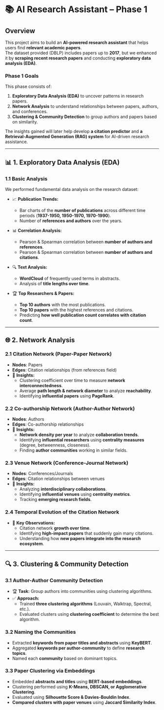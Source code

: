 # 📚 **AI Research Assistant – Phase 1**  

## **Overview**  
This project aims to build an **AI-powered research assistant** that helps users find **relevant academic papers**.  
The dataset provided (DBLP) includes papers up to **2017**, but we enhanced it by **scraping recent research papers** and conducting **exploratory data analysis (EDA)**.  

### **Phase 1 Goals**  
This phase consists of:  
1. **Exploratory Data Analysis (EDA)** to uncover patterns in research papers.  
2. **Network Analysis** to understand relationships between papers, authors, and conferences.  
3. **Clustering & Community Detection** to group authors and papers based on similarity.  

The insights gained will later help develop **a citation predictor** and **a Retrieval-Augmented Generation (RAG) system** for AI-driven research assistance.  

---

## **📊 1. Exploratory Data Analysis (EDA)**  
### **1.1 Basic Analysis**  
We performed fundamental data analysis on the research dataset:  

- 📈 **Publication Trends:**  
  - Bar charts of the **number of publications** across different time periods (**1937-1950, 1950-1970, 1970-1990**).  
  - Number of **references and authors** over the years.  

- 📊 **Correlation Analysis:**  
  - Pearson & Spearman correlation between **number of authors and references**.  
  - Pearson & Spearman correlation between **number of authors and citations**.  

- 🔍 **Text Analysis:**  
  - **WordCloud** of frequently used terms in abstracts.  
  - Analysis of **title lengths over time**.  

- 🏆 **Top Researchers & Papers:**  
  - **Top 10 authors** with the most publications.  
  - **Top 10 papers** with the highest references and citations.  
  - Predicting **how well publication count correlates with citation count**.  

---

## **🌐 2. Network Analysis**  
### **2.1 Citation Network (Paper-Paper Network)**  
- **Nodes**: Papers  
- **Edges**: Citation relationships (from references field)  
- 📌 **Insights:**  
  - Clustering coefficient over time to measure **network interconnectedness**.  
  - Average **path length & network diameter** to analyze **reachability**.  
  - Identifying **influential papers** using **PageRank**.  

### **2.2 Co-authorship Network (Author-Author Network)**  
- **Nodes**: Authors  
- **Edges**: Co-authorship relationships  
- 📌 **Insights:**  
  - **Network density per year** to analyze **collaboration trends**.  
  - Identifying **influential researchers** using **centrality measures** (degree, betweenness, closeness).  
  - Finding **author communities** working in similar fields.  

### **2.3 Venue Network (Conference-Journal Network)**  
- **Nodes**: Conferences/Journals  
- **Edges**: Citation relationships between venues  
- 📌 **Insights:**  
  - Analyzing **interdisciplinary collaborations**.  
  - Identifying **influential venues** using **centrality metrics**.  
  - Tracking **emerging research fields**.  

### **2.4 Temporal Evolution of the Citation Network**  
- 📌 **Key Observations:**  
  - Citation network **growth over time**.  
  - Identifying **high-impact papers** that suddenly gain many citations.  
  - Understanding how **new papers integrate into the research ecosystem**.  

---

## **🔍 3. Clustering & Community Detection**  
### **3.1 Author-Author Community Detection**  
- 🏆 **Task:** Group authors into communities using clustering algorithms.  
- ✅ **Approach:**  
  - Trained **three clustering algorithms** (Louvain, Walktrap, Spectral, etc.).  
  - Evaluated clusters using **clustering coefficient** to determine the best algorithm.  

### **3.2 Naming the Communities**  
- Extracted **keywords from paper titles and abstracts** using **KeyBERT**.  
- Aggregated **keywords per author-community** to define **research topics**.  
- Named each **community** based on dominant topics.  

### **3.3 Paper Clustering via Embeddings**  
- Embedded **abstracts and titles** using **BERT-based embeddings**.  
- Clustering performed using **K-Means, DBSCAN, or Agglomerative Clustering**.  
- Evaluated using **Silhouette Score & Davies-Bouldin Index**.  
- **Compared clusters with paper venues** using **Jaccard Similarity Index**.  

